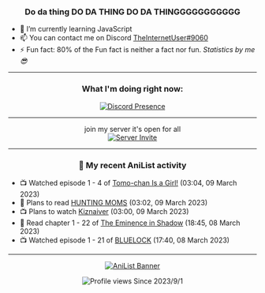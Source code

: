 <div align="center">

### Do da thing DO DA THING DO DA THINGGGGGGGGGGG
</div>

- 🌱 I’m currently learning JavaScript
- 📫 You can contact me on Discord [TheInternetUser#9060](https://discord.com/users/534117072796385300)
- ⚡ Fun fact: 80% of the Fun fact is neither a fact nor fun. _Statistics by me 😎_
<hr>

<div align="center">

### What I'm doing right now:
[![Discord Presence](https://lanyard.cnrad.dev/api/534117072796385300)](https://discord.com/users/534117072796385300)
<hr>

join my server it's open for all <br>
[![Server Invite](https://invidget.switchblade.xyz/bfYgVHxrSs)](https://discord.gg/bfYgVHxrSs)

<hr>
  
### 🌸 My recent AniList activity

</div>

<!-- ANILIST_ACTIVITY:start -->

-   📺 Watched episode 1 - 4 of [Tomo-chan Is a Girl!](https://anilist.co/anime/151806) (03:04, 09 March 2023)
-   📖 Plans to read [HUNTING MOMS](https://anilist.co/manga/133027) (03:02, 09 March 2023)
-   📺 Plans to watch [Kiznaiver](https://anilist.co/anime/21421) (03:00, 09 March 2023)
-   📖 Read chapter 1 - 22 of [The Eminence in Shadow](https://anilist.co/manga/106758) (18:45, 08 March 2023)
-   📺 Watched episode 1 - 21 of [BLUELOCK](https://anilist.co/anime/137822) (17:40, 08 March 2023)

<!-- ANILIST_ACTIVITY:end -->
<hr>

<div align="center">

[![AniList Banner](https://img.anili.st/User/929966)](https://anilist.co/user/TheInternetUser)

![Profile views](https://gpvc.arturio.dev/TheInternetUse7) Since 2023/9/1

</div>
